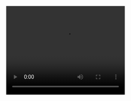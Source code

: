 <video width="320" height="240" controls>
  <source src="https://www.youtube.com/watch?v=0Xtk5qArI2Q" type="video/mp4">
</video>
